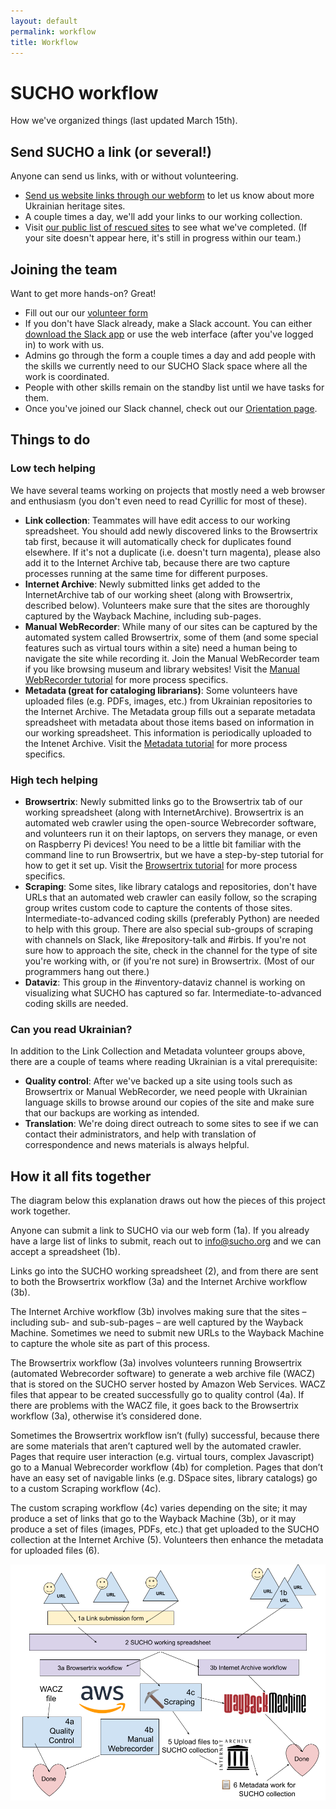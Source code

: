 ```yaml
---
layout: default
permalink: workflow
title: Workflow
---
```



# SUCHO workflow

How we've organized things (last updated March 15th).

## Send SUCHO a link (or several!)

Anyone can send us links, with or without volunteering.

-   [Send us website links through our webform](https://docs.google.com/forms/d/e/1FAIpQLSffa64-l6qXqEumAcf38OEOrTFeYZEmF531PNv9ZgzNFbcgxQ/viewform) to let us know about more Ukrainian heritage sites.
-   A couple times a day, we'll add your links to our working collection.
-   Visit [our public list of rescued sites](https://docs.google.com/spreadsheets/d/1zcrfKnuyG2VOGLvhfxPLiwBlUtGbf8ZzObuJyWkZW9k/edit#gid=0) to see what we've completed. (If your site doesn't appear here, it's still in progress within our team.)

## Joining the team


Want to get more hands-on? Great!

-   Fill out our our [volunteer form](https://docs.google.com/forms/d/e/1FAIpQLSc6KbhtEOI8zKsQmKT_waE1XlYEF1E6t-HzJ7Gc1EBfMvMg_A/viewform)
-   If you don't have Slack already, make a Slack account. You can either [download the Slack app](https://slack.com/downloads) or use the web interface (after you've logged in) to work with us.
-   Admins go through the form a couple times a day and add people with the skills we currently need to our SUCHO Slack space where all the work is coordinated.
-   People with other skills remain on the standby list until we have tasks for them.
-   Once you've joined our Slack channel, check out our [Orientation page](https://www.sucho.org/orientation).

## Things to do

### Low tech helping

We have several teams working on projects that mostly need a web browser and enthusiasm (you don't even need to read Cyrillic for most of these).

* **Link collection**: Teammates will have edit access to our working spreadsheet. You should add newly discovered links to the Browsertrix tab first, because it will automatically check for duplicates found elsewhere. If it's not a duplicate (i.e. doesn't turn magenta), please also add it to the Internet Archive tab, because there are two capture processes running at the same time for different purposes.
* **Internet Archive**: Newly submitted links get added to the InternetArchive tab of our working sheet (along with Browsertrix, described below). Volunteers make sure that the sites are thoroughly captured by the Wayback Machine, including sub-pages.
* **Manual WebRecorder**: While many of our sites can be captured by the automated system called Browsertrix, some of them (and some special features such as virtual tours within a site) need a human being to navigate the site while recording it. Join the Manual WebRecorder team if you like browsing museum and library websites! Visit the [Manual WebRecorder tutorial](/webrecorder-plugin-instructions) for more process specifics.
* **Metadata (great for cataloging librarians)**: Some volunteers have uploaded files (e.g. PDFs, images, etc.) from Ukrainian repositories to the Internet Archive. The Metadata group fills out a separate metadata spreadsheet with metadata about those items based on information in our working spreadsheet. This information is periodically uploaded to the Intenet Archive. Visit the [Metadata tutorial](https://docs.google.com/document/d/1qpax1HQmWOVXqbA9NTCU4WBZNWKfLPhUTqxs7s94Jas/edit#) for more process specifics.

### High tech helping

* **Browsertrix**: Newly submitted links go to the Browsertrix tab of our working spreadsheet (along with InternetArchive). Browsertrix is an automated web crawler using the open-source Webrecorder software, and volunteers run it on their laptops, on servers they manage, or even on Raspberry Pi devices! You need to be a little bit familiar with the command line to run Browsertrix, but we have a step-by-step tutorial for how to get it set up. Visit the [Browsertrix tutorial](/browsertrix) for more process specifics.
* **Scraping**: Some sites, like library catalogs and repositories, don't have URLs that an automated web crawler can easily follow, so the scraping group writes custom code to capture the contents of those sites. Intermediate-to-advanced coding skills (preferably Python) are needed to help with this group. There are also special sub-groups of scraping with channels on Slack, like #repository-talk and #irbis. If you're not sure how to approach the site, check in the channel for the type of site you're working with, or (if you're not sure) in Browsertrix. (Most of our programmers hang out there.)
* **Dataviz**: This group in the #inventory-dataviz channel is working on visualizing what SUCHO has captured so far. Intermediate-to-advanced coding skills are needed.

### Can you read Ukrainian?

In addition to the Link Collection and Metadata volunteer groups above, there are a couple of teams where reading Ukrainian is a vital prerequisite:

* **Quality control**: After we've backed up a site using tools such as Browsertrix or Manual WebRecorder, we need people with Ukrainian language skills to browse around our copies of the site and make sure that our backups are working as intended.
* **Translation**: We're doing direct outreach to some sites to see if we can contact their administrators, and help with translation of correspondence and news materials is always helpful.
	
	
## How it all fits together

The diagram below this explanation draws out how the pieces of this project work together.

Anyone can submit a link to SUCHO via our web form (1a). If you already have a large list of links to submit, reach out to info@sucho.org and we can accept a spreadsheet (1b).

Links go into the SUCHO working spreadsheet (2), and from there are sent to both the Browsertrix workflow (3a) and the Internet Archive workflow (3b).

The Internet Archive workflow (3b) involves making sure that the sites – including sub- and sub-sub-pages – are well captured by the Wayback Machine. Sometimes we need to submit new URLs to the Wayback Machine to capture the whole site as part of this process.

The Browsertrix workflow (3a) involves volunteers running Browsertrix (automated Webrecorder software) to generate a web archive file (WACZ) that is stored on the SUCHO server hosted by Amazon Web Services. WACZ files that appear to be created successfully go to quality control (4a). If there are problems with the WACZ file, it goes back to the Browsertrix workflow (3a), otherwise it’s considered done.

Sometimes the Browsertrix workflow isn’t (fully) successful, because there are some materials that aren’t captured well by the automated crawler. Pages that require user interaction (e.g. virtual tours, complex Javascript) go to a Manual Webrecorder workflow (4b) for completion. Pages that don’t have an easy set of navigable links (e.g. DSpace sites, library catalogs) go to a custom Scraping workflow (4c).

The custom scraping workflow (4c) varies depending on the site; it may produce a set of links that go to the Wayback Machine (3b), or it may produce a set of files (images, PDFs, etc.) that get uploaded to the SUCHO collection at the Internet Archive (5). Volunteers then enhance the metadata for uploaded files (6).

![The SUCHO workflow as of March 15](/assets/images/sucho-workflow-mar15.png)
